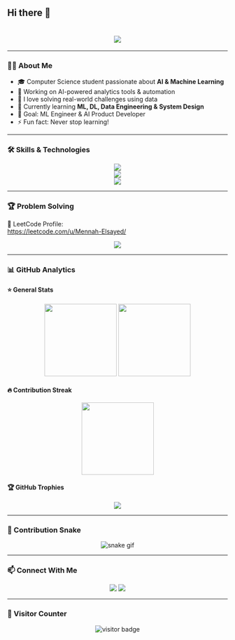 ## Hi there 👋

<!--
**Mennah-Elsheikh/Mennah-Elsheikh** is a ✨ _special_ ✨ repository because its `README.md` (this file) appears on your GitHub profile.

Here are some ideas to get you started:

- 🔭 I’m currently working on ...
- 🌱 I’m currently learning ...
- 👯 I’m looking to collaborate on ...
- 🤔 I’m looking for help with ...
- 💬 Ask me about ...
- 📫 How to reach me: ...
- 😄 Pronouns: ...
- ⚡ Fun fact: ...
-->
<!-- Header Typing Animation -->
<h1 align="center">
  <img src="https://readme-typing-svg.herokuapp.com?font=Fira+Code&size=28&pause=1000&center=true&width=600&lines=Hi+%F0%9F%91%8B%2C+I'm+Mennah+Elsheikh;AI+%26+Data+Science+Enthusiast;Problem+Solver+%7C+Future+ML+Engineer">
</h1>

---

### 🧑‍💻 About Me
- 🎓 Computer Science student passionate about **AI & Machine Learning**
- 🔭 Working on AI-powered analytics tools & automation
- 🧩 I love solving real-world challenges using data
- 🌱 Currently learning **ML, DL, Data Engineering & System Design**
- 🚀 Goal: ML Engineer & AI Product Developer
- ⚡ Fun fact: Never stop learning!

---

### 🛠️ Skills & Technologies
<p align="center">
<a><img src="https://skillicons.dev/icons?i=python,cpp,mysql,git,github,linux,vscode,C#,C++&theme=dark"/></a><br>
<a><img src="https://skillicons.dev/icons?i=pytorch,tensorflow,sklearn,numpy,pandas&theme=dark"/></a><br>
<a><img src="https://skillicons.dev/icons?i=flask&theme=dark"/></a>
</p>

---

### 🏆 Problem Solving

🔗 LeetCode Profile:  
https://leetcode.com/u/Mennah-Elsayed/

<p align="center">
<a href="https://leetcode.com/u/Mennah-Elsayed/">
<img src="https://img.shields.io/badge/LeetCode-FFA116?logo=leetcode&logoColor=white"/>
</a>
</p>

---

### 📊 GitHub Analytics

#### ⭐️ General Stats
<p align="center">
<img src="https://github-readme-stats.vercel.app/api?username=Mennah-Elsheikh&show_icons=true&theme=tokyonight" height="165"/>
<img src="https://github-readme-stats.vercel.app/api/top-langs/?username=Mennah-Elsheikh&layout=compact&theme=tokyonight" height="165"/>
</p>

#### 🔥 Contribution Streak
<p align="center">
<img src="https://github-readme-streak-stats.herokuapp.com/?user=Mennah-Elsheikh&theme=tokyonight" height="165"/>
</p>

#### 🏆 GitHub Trophies
<p align="center">
<img src="https://github-profile-trophy.vercel.app/?username=Mennah-Elsheikh&theme=tokyonight&margin-w=8">
</p>

---

### 🐍 Contribution Snake
<p align="center">
<img src="https://raw.githubusercontent.com/Mennah-Elsheikh/Mennah-Elsheikh/output/github-contribution-grid-snake-dark.svg" alt="snake gif">
</p>

---

### 📫 Connect With Me
<p align="center">
<a href="https://www.linkedin.com/in/mennah-elsheikh-9a0385272/"><img src="https://img.shields.io/badge/LinkedIn-%230077B5.svg?logo=linkedin&logoColor=white"/></a>
<a href="mailto:mennahelsheikh@gmail.com"><img src="https://img.shields.io/badge/Email-D14836?logo=gmail&logoColor=white"/></a>
</p>

---

### 👀 Visitor Counter
<p align="center">
<img src="https://komarev.com/ghpvc/?username=Mennah-Elsheikh&label=Profile%20Views&color=0e75b6&style=flat" alt="visitor badge"/>
</p>

